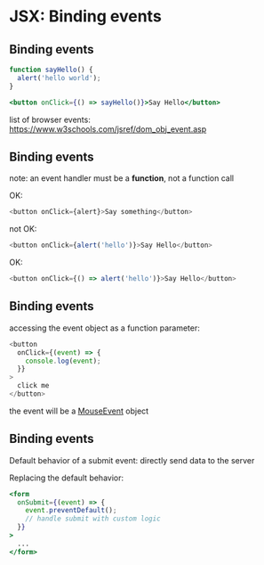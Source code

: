 # JSX: Binding events

## Binding events

```jsx
function sayHello() {
  alert('hello world');
}
```

```jsx
<button onClick={() => sayHello()}>Say Hello</button>
```

list of browser events:
https://www.w3schools.com/jsref/dom_obj_event.asp

## Binding events

note: an event handler must be a **function**, not a function call

OK:

```js
<button onClick={alert}>Say something</button>
```

not OK:

```js
<button onClick={alert('hello')}>Say Hello</button>
```

OK:

```js
<button onClick={() => alert('hello')}>Say Hello</button>
```

## Binding events

accessing the event object as a function parameter:

```js
<button
  onClick={(event) => {
    console.log(event);
  }}
>
  click me
</button>
```

the event will be a [MouseEvent](https://developer.mozilla.org/en-US/docs/Web/API/MouseEvent) object

## Binding events

Default behavior of a submit event: directly send data to the server

Replacing the default behavior:

```jsx
<form
  onSubmit={(event) => {
    event.preventDefault();
    // handle submit with custom logic
  }}
>
  ...
</form>
```
